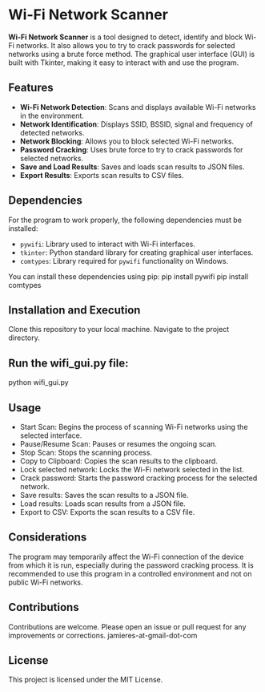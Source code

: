 # Wi-Fi Network Scanner

**Wi-Fi Network Scanner** is a tool designed to detect, identify and block Wi-Fi networks. It also allows you to try to crack passwords for selected networks using a brute force method. The graphical user interface (GUI) is built with Tkinter, making it easy to interact with and use the program.

## Features

- **Wi-Fi Network Detection**: Scans and displays available Wi-Fi networks in the environment.
- **Network Identification**: Displays SSID, BSSID, signal and frequency of detected networks.
- **Network Blocking**: Allows you to block selected Wi-Fi networks.
- **Password Cracking**: Uses brute force to try to crack passwords for selected networks.
- **Save and Load Results**: Saves and loads scan results to JSON files.
- **Export Results**: Exports scan results to CSV files.

## Dependencies

For the program to work properly, the following dependencies must be installed:

- `pywifi`: Library used to interact with Wi-Fi interfaces.
- `tkinter`: Python standard library for creating graphical user interfaces.
- `comtypes`: Library required for `pywifi` functionality on Windows.

You can install these dependencies using pip:
pip install pywifi
pip install comtypes

## Installation and Execution
Clone this repository to your local machine.
Navigate to the project directory.

## Run the wifi_gui.py file:
python wifi_gui.py

## Usage
- Start Scan: Begins the process of scanning Wi-Fi networks using the selected interface.
- Pause/Resume Scan: Pauses or resumes the ongoing scan.
- Stop Scan: Stops the scanning process.
- Copy to Clipboard: Copies the scan results to the clipboard.
- Lock selected network: Locks the Wi-Fi network selected in the list.
- Crack password: Starts the password cracking process for the selected network.
- Save results: Saves the scan results to a JSON file.
- Load results: Loads scan results from a JSON file.
- Export to CSV: Exports the scan results to a CSV file.

## Considerations
The program may temporarily affect the Wi-Fi connection of the device from which it is run, especially during the password cracking process. It is recommended to use this program in a controlled environment and not on public Wi-Fi networks.

## Contributions
Contributions are welcome. Please open an issue or pull request for any improvements or corrections.
jamieres-at-gmail-dot-com

## License
This project is licensed under the MIT License.
